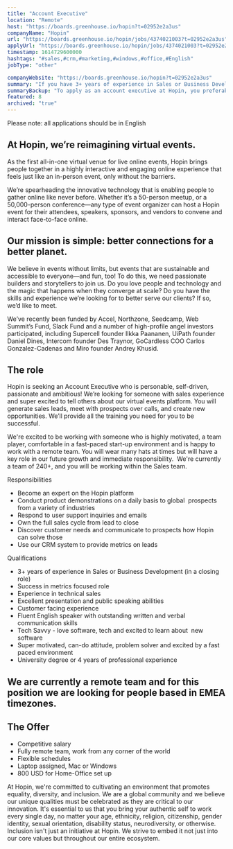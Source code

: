 ```yaml
---
title: "Account Executive"
location: "Remote"
host: "https://boards.greenhouse.io/hopin?t=02952e2a3us"
companyName: "Hopin"
url: "https://boards.greenhouse.io/hopin/jobs/4374021003?t=02952e2a3us"
applyUrl: "https://boards.greenhouse.io/hopin/jobs/4374021003?t=02952e2a3us#app"
timestamp: 1614729600000
hashtags: "#sales,#crm,#marketing,#windows,#office,#English"
jobType: "other"

companyWebsite: "https://boards.greenhouse.io/hopin?t=02952e2a3us"
summary: "If you have 3+ years of experience in Sales or Business Development, Hopin is looking for someone with your skillset."
summaryBackup: "To apply as an account executive at Hopin, you preferably need to have some knowledge of: #sales, #windows, #crm."
featured: 8
archived: "true"
---
```


Please note: all applications should be in English

## At Hopin, we’re reimagining virtual events.

As the first all-in-one virtual venue for live online events, Hopin brings people together in a highly interactive and engaging online experience that feels just like an in-person event, only without the barriers.

We’re spearheading the innovative technology that is enabling people to gather online like never before. Whether it’s a 50-person meetup, or a 50,000-person conference—any type of event organizer can host a Hopin event for their attendees, speakers, sponsors, and vendors to convene and interact face-to-face online.

## Our mission is simple: better connections for a better planet.

We believe in events without limits, but events that are sustainable and accessible to everyone—and fun, too! To do this, we need passionate builders and storytellers to join us. Do you love people and technology and the magic that happens when they converge at scale? Do you have the skills and experience we’re looking for to better serve our clients? If so, we’d like to meet.

We’ve recently been funded by Accel, Northzone, Seedcamp, Web Summit’s Fund, Slack Fund and a number of high-profile angel investors participated, including Supercell founder Ilkka Paananen, UiPath founder Daniel Dines, Intercom founder Des Traynor, GoCardless COO Carlos Gonzalez-Cadenas and Miro founder Andrey Khusid.

## The role

Hopin is seeking an Account Executive who is personable, self-driven, passionate and ambitious! We’re looking for someone with sales experience and super excited to tell others about our virtual events platform. You will generate sales leads, meet with prospects over calls, and create new opportunities. We’ll provide all the training you need for you to be successful. 

We're excited to be working with someone who is highly motivated, a team player, comfortable in a fast-paced start-up environment and is happy to work with a remote team. You will wear many hats at times but will have a key role in our future growth and immediate responsibility.  We're currently a team of 240+, and you will be working within the Sales team.

Responsibilities

*   Become an expert on the Hopin platform
*   Conduct product demonstrations on a daily basis to global  prospects from a variety of industries
*   Respond to user support inquiries and emails 
*   Own the full sales cycle from lead to close 
*   Discover customer needs and communicate to prospects how Hopin can solve those 
*   Use our CRM system to provide metrics on leads

Qualifications

*   3+ years of experience in Sales or Business Development (in a closing role)
*   Success in metrics focused role
*   Experience in technical sales 
*   Excellent presentation and public speaking abilities 
*   Customer facing experience 
*   Fluent English speaker with outstanding written and verbal communication skills
*   Tech Savvy - love software, tech and excited to learn about  new software 
*   Super motivated, can-do attitude, problem solver and excited by a fast paced environment 
*   University degree or 4 years of professional experience

## We are currently a remote team and for this position we are looking for people based in EMEA timezones.

## The Offer 

*   Competitive salary
*   Fully remote team, work from any corner of the world
*   Flexible schedules
*   Laptop assigned, Mac or Windows             
*   800 USD for Home-Office set up

At Hopin, we're committed to cultivating an environment that promotes equality, diversity, and inclusion. We are a global community and we believe our unique qualities must be celebrated as they are critical to our innovation. It's essential to us that you bring your authentic self to work every single day, no matter your age, ethnicity, religion, citizenship, gender identity, sexual orientation, disability status, neurodiversity, or otherwise. Inclusion isn't just an initiative at Hopin. We strive to embed it not just into our core values but throughout our entire ecosystem.
